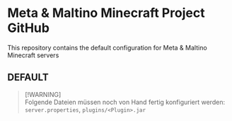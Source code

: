 # Meta & Maltino Minecraft Project GitHub
This repository contains the default configuration for Meta & Maltino Minecraft servers

## DEFAULT
> [!WARNING]\
> Folgende Dateien müssen noch von Hand fertig konfiguriert werden:  
> `server.properties`, `plugins/<Plugin>.jar`
